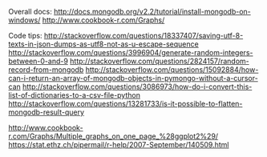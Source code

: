 Overall docs:
http://docs.mongodb.org/v2.2/tutorial/install-mongodb-on-windows/
http://www.cookbook-r.com/Graphs/

Code tips:
http://stackoverflow.com/questions/18337407/saving-utf-8-texts-in-json-dumps-as-utf8-not-as-u-escape-sequence
http://stackoverflow.com/questions/3996904/generate-random-integers-between-0-and-9
http://stackoverflow.com/questions/2824157/random-record-from-mongodb
http://stackoverflow.com/questions/15092884/how-can-i-return-an-array-of-mongodb-objects-in-pymongo-without-a-cursor-can
http://stackoverflow.com/questions/3086973/how-do-i-convert-this-list-of-dictionaries-to-a-csv-file-python
http://stackoverflow.com/questions/13281733/is-it-possible-to-flatten-mongodb-result-query

http://www.cookbook-r.com/Graphs/Multiple_graphs_on_one_page_%28ggplot2%29/
https://stat.ethz.ch/pipermail/r-help/2007-September/140509.html